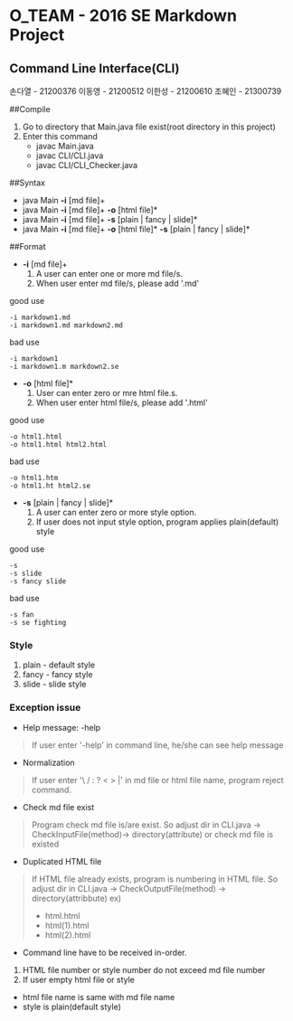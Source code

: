 # O_TEAM - 2016 SE Markdown Project
## Command Line Interface(CLI)
손다열 - 21200376 이동영 - 21200512 이한성 - 21200610 조혜인 - 21300739


##Compile
1. Go to directory that Main.java file exist(root directory in this project)
2. Enter this command <br>
   * javac Main.java 
   * javac CLI/CLI.java 
   * javac CLI/CLI_Checker.java

##Syntax
* java Main __-i__ [md file]+
* java Main __-i__ [md file]+ __-o__ [html file]*
* java Main __-i__ [md file]+ __-s__ [plain | fancy | slide]*
* java Main __-i__ [md file]+ __-o__ [html file]* __-s__ [plain | fancy | slide]*




##Format
* __-i__ [md file]+
  1. A user can enter one or more md file/s.
  2. When user enter md file/s, please add '.md'

good use
```
-i markdown1.md
-i markdown1.md markdown2.md
```
bad use
```
-i markdown1
-i markdown1.m markdown2.se
```

* __-o__ [html file]*
  1. User can enter zero or mre html file.s.
  2. When user enter html file/s, please add '.html'

good use
```
-o html1.html
-o html1.html html2.html
```

bad use
```
-o html1.htm
-o html1.ht html2.se
```

* __-s__ [plain | fancy | slide]*
  1. A user can enter zero or more style option.
  2. If user does not input style option, program applies plain(default) style

good use
```
-s  
-s slide
-s fancy slide
```

bad use
```
-s fan
-s se fighting
```




### Style
1. plain - default style
2. fancy - fancy style
3. slide - slide style




### Exception issue
* Help message: -help
>If user enter '-help' in command line, he/she can see help message

* Normalization
>If user enter '\ / : ? < > |' in md file or html file name, program reject command.

* Check md file exist
>Program check md file is/are exist. So adjust dir in CLI.java -> CheckInputFile(method)-> directory(attribute) or check md file is existed

* Duplicated HTML file
>If HTML file already exists, program is numbering in HTML file. So adjust dir in CLI.java -> CheckOutputFile(method) -> directory(attribbute)
>ex) <br>
>* html.html<br>
>* html(1).html<br>
>* html(2).html

* Command line have to be received in-order.
1. HTML file number or style number do not exceed md file number
2. If user empty html file or style
  * html file name is same with md file name
  * style is plain(default style)
